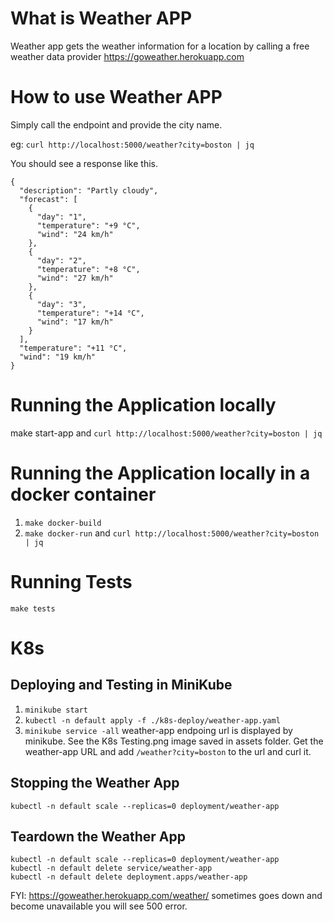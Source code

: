 # What is Weather APP
Weather app gets the weather information for a location by calling a free
weather data provider https://goweather.herokuapp.com

# How to use Weather APP
Simply call the endpoint and provide the city name.

eg: `curl http://localhost:5000/weather?city=boston | jq`

You should see a response like this.
```
{
  "description": "Partly cloudy",
  "forecast": [
    {
      "day": "1",
      "temperature": "+9 °C",
      "wind": "24 km/h"
    },
    {
      "day": "2",
      "temperature": "+8 °C",
      "wind": "27 km/h"
    },
    {
      "day": "3",
      "temperature": "+14 °C",
      "wind": "17 km/h"
    }
  ],
  "temperature": "+11 °C",
  "wind": "19 km/h"
}
```

# Running the Application locally
make start-app and `curl http://localhost:5000/weather?city=boston | jq` 

# Running the Application locally in a docker container
1. `make docker-build`
1. `make docker-run` and `curl http://localhost:5000/weather?city=boston | jq` 

# Running Tests
`make tests`

# K8s

## Deploying and Testing in MiniKube

1. `minikube start`
1. `kubectl -n default apply -f ./k8s-deploy/weather-app.yaml`
1. `minikube service -all` weather-app endpoing url is displayed by minikube. See the K8s Testing.png image saved in assets folder. Get the weather-app URL and add `/weather?city=boston` to the url and curl it.

## Stopping the Weather App
`kubectl -n default scale --replicas=0 deployment/weather-app`

## Teardown the Weather App
```
kubectl -n default scale --replicas=0 deployment/weather-app 
kubectl -n default delete service/weather-app 
kubectl -n default delete deployment.apps/weather-app
```

FYI: https://goweather.herokuapp.com/weather/ sometimes goes down and become unavailable you will see 500 error.